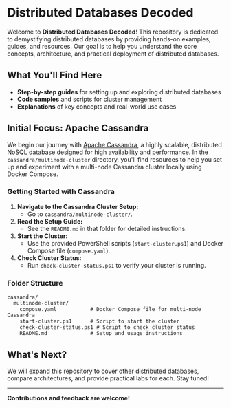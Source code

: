 # Distributed Databases Decoded

Welcome to **Distributed Databases Decoded**! This repository is dedicated to demystifying distributed databases by providing hands-on examples, guides, and resources. Our goal is to help you understand the core concepts, architecture, and practical deployment of distributed databases.

## What You'll Find Here

- **Step-by-step guides** for setting up and exploring distributed databases
- **Code samples** and scripts for cluster management
- **Explanations** of key concepts and real-world use cases

## Initial Focus: Apache Cassandra

We begin our journey with [Apache Cassandra](https://cassandra.apache.org/), a highly scalable, distributed NoSQL database designed for high availability and performance. In the `cassandra/multinode-cluster` directory, you'll find resources to help you set up and experiment with a multi-node Cassandra cluster locally using Docker Compose.

### Getting Started with Cassandra

1. **Navigate to the Cassandra Cluster Setup:**
   - Go to `cassandra/multinode-cluster/`.
2. **Read the Setup Guide:**
   - See the `README.md` in that folder for detailed instructions.
3. **Start the Cluster:**
   - Use the provided PowerShell scripts (`start-cluster.ps1`) and Docker Compose file (`compose.yaml`).
4. **Check Cluster Status:**
   - Run `check-cluster-status.ps1` to verify your cluster is running.

### Folder Structure

```
cassandra/
  multinode-cluster/
    compose.yaml           # Docker Compose file for multi-node Cassandra
    start-cluster.ps1      # Script to start the cluster
    check-cluster-status.ps1 # Script to check cluster status
    README.md              # Setup and usage instructions
```

## What's Next?

We will expand this repository to cover other distributed databases, compare architectures, and provide practical labs for each. Stay tuned!

---

**Contributions and feedback are welcome!**